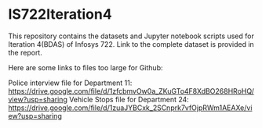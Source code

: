 # IS722Iteration4
This repository contains the datasets and Jupyter notebook scripts used for Iteration 4(BDAS) of Infosys 722. Link to the complete dataset is provided in the report.

Here are some links to files too large for Github:

  Police interview file for Department 11: https://drive.google.com/file/d/1zfcbmvOw0a_ZKuGTo4F8XdBO268HRoHQ/view?usp=sharing
  Vehicle Stops file for Department 24: https://drive.google.com/file/d/1zuaJYBCxk_2SCnprk7vfOjpRWm1AEAXe/view?usp=sharing
